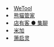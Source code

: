 <li><a href="https://www.wxb.com/wetool">WeTool</a><br/>
<li><a href="http://www.xiongmgj.com/">熊猫管家</a><br/>
<li><a href="https://www.dianyouke.com/chat/">店有客 ● 集聊</a><br/>
<li><a href="http://www.mijiakeji.com/">米加</a><br/>
<li><a href="http://www.51zuosi.com/">箫启灵</a><br/>
